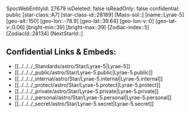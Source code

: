 ﻿---
location: [39.64,78.9,150]
type: Star
tags:
- astro/Star

---
SpocWebEntityId: 27679
isDeleted: false
isReadOnly: false
confidential: public
[star-class::A7]
[star-class-id::28189]
[Mass-sol::]
[name::Lyrae-5]
[geo-alt::150]
[geo-lon::-78.9]
[geo-lat::39.64]
[geo-lon-v::0]
[geo-lat-v::0.06]
[bright-min::39]
[bright-max::39]
[Zodiac-index::5]
[ZodiacId::28134]
[NextStarId::]



## Confidential Links & Embeds: 
- [[../../../_Standards/astro/Star/Lyrae-5|Lyrae-5]] 
- [[../../../_public/astro/Star/Lyrae-5.public|Lyrae-5.public]] 
- [[../../../_internal/astro/Star/Lyrae-5.internal|Lyrae-5.internal]] 
- [[../../../_protect/astro/Star/Lyrae-5.protect|Lyrae-5.protect]] 
- [[../../../_private/astro/Star/Lyrae-5.private|Lyrae-5.private]] 
- [[../../../_personal/astro/Star/Lyrae-5.personal|Lyrae-5.personal]] 
- [[../../../_secret/astro/Star/Lyrae-5.secret|Lyrae-5.secret]] 
